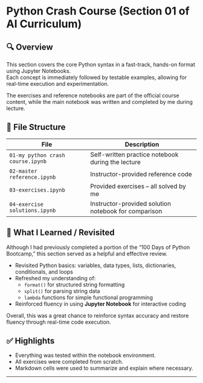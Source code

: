 # Python Crash Course (Section 01 of AI Curriculum)

## 🔍 Overview

This section covers the core Python syntax in a fast-track, hands-on format using Jupyter Notebooks.  
Each concept is immediately followed by testable examples, allowing for real-time execution and experimentation.

The exercises and reference notebooks are part of the official course content, while the main notebook was written and completed by me during lecture.

## 📂 File Structure

| File | Description |
|------|-------------|
| `01-my python crash course.ipynb` | Self-written practice notebook during the lecture |
| `02-master reference.ipynb` | Instructor-provided reference code |
| `03-exercises.ipynb` | Provided exercises – all solved by me |
| `04-exercise solutions.ipynb` | Instructor-provided solution notebook for comparison |

## 🧠 What I Learned / Revisited

Although I had previously completed a portion of the “100 Days of Python Bootcamp,” this section served as a helpful and effective review.

- Revisited Python basics: variables, data types, lists, dictionaries, conditionals, and loops
- Refreshed my understanding of:
  - `format()` for structured string formatting
  - `split()` for parsing string data
  - `lambda` functions for simple functional programming
- Reinforced fluency in using **Jupyter Notebook** for interactive coding

Overall, this was a great chance to reinforce syntax accuracy and restore fluency through real-time code execution.

## ✅ Highlights

- Everything was tested within the notebook environment.
- All exercises were completed from scratch.
- Markdown cells were used to summarize and explain where necessary.

---